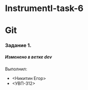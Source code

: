 # Instrumentl-task-6
# Git
### Задание 1.
##### Изменено в ветке dev
Выполнил:
* <Никитин Егор>
* <УВП-312>